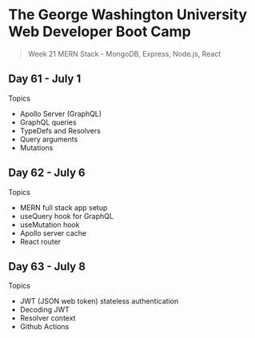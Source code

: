# **The George Washington University Web Developer Boot Camp**
> Week 21 MERN Stack - MongoDB, Express, Node.js, React

## **Day 61 - July 1**
Topics
- Apollo Server (GraphQL)
- GraphQL queries
- TypeDefs and Resolvers
- Query arguments
- Mutations

## **Day 62 - July 6**
Topics
- MERN full stack app setup
- useQuery hook for GraphQL
- useMutation hook
- Apollo server cache
- React router

## **Day 63 - July 8**
Topics
- JWT (JSON web token) stateless authentication
- Decoding JWT
- Resolver context
- Github Actions